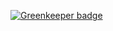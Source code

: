
[![Greenkeeper badge](https://badges.greenkeeper.io/vitormalencar/Rangular.svg)](https://greenkeeper.io/)

